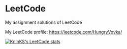 # LeetCode
My assignment solutions of LeetCode

My LeetCode profile: https://leetcode.com/HungryVovka/

[![KnlnKS's LeetCode stats](https://leetcode-stats-six.vercel.app/?username=HungryVovka&theme=dark)](https://github.com/KnlnKS/leetcode-stats)
